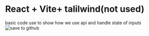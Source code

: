 # React + Vite+ talilwind(not used)
basic code use to show how we use api and handle state of inputs
![save to github](https://github.com/user-attachments/assets/3dd615ec-688b-41c8-9f04-f4dc9d30ba60)

